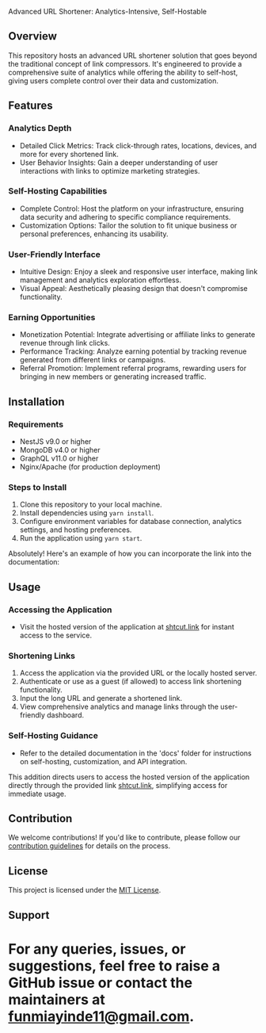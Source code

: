 Advanced URL Shortener: Analytics-Intensive, Self-Hostable

## Overview

This repository hosts an advanced URL shortener solution that goes beyond the traditional concept of link compressors. It's engineered to provide a comprehensive suite of analytics while offering the ability to self-host, giving users complete control over their data and customization.

## Features

### Analytics Depth

- Detailed Click Metrics: Track click-through rates, locations, devices, and more for every shortened link.
- User Behavior Insights: Gain a deeper understanding of user interactions with links to optimize marketing strategies.

### Self-Hosting Capabilities

- Complete Control: Host the platform on your infrastructure, ensuring data security and adhering to specific compliance requirements.
- Customization Options: Tailor the solution to fit unique business or personal preferences, enhancing its usability.

### User-Friendly Interface

- Intuitive Design: Enjoy a sleek and responsive user interface, making link management and analytics exploration effortless.
- Visual Appeal: Aesthetically pleasing design that doesn't compromise functionality.

### Earning Opportunities

- Monetization Potential: Integrate advertising or affiliate links to generate revenue through link clicks.
- Performance Tracking: Analyze earning potential by tracking revenue generated from different links or campaigns.
- Referral Promotion: Implement referral programs, rewarding users for bringing in new members or generating increased traffic.

## Installation

### Requirements

- NestJS v9.0 or higher
- MongoDB v4.0 or higher
- GraphQL v11.0 or higher
- Nginx/Apache (for production deployment)

### Steps to Install

1. Clone this repository to your local machine.
2. Install dependencies using `yarn install`.
3. Configure environment variables for database connection, analytics settings, and hosting preferences.
4. Run the application using `yarn start`.

Absolutely! Here's an example of how you can incorporate the link into the documentation:

## Usage

### Accessing the Application

- Visit the hosted version of the application at [shtcut.link](https://shtcut.link/) for instant access to the service.

### Shortening Links

1. Access the application via the provided URL or the locally hosted server.
2. Authenticate or use as a guest (if allowed) to access link shortening functionality.
3. Input the long URL and generate a shortened link.
4. View comprehensive analytics and manage links through the user-friendly dashboard.

### Self-Hosting Guidance

- Refer to the detailed documentation in the 'docs' folder for instructions on self-hosting, customization, and API integration.

This addition directs users to access the hosted version of the application directly through the provided link [shtcut.link](https://shtcut.link/), simplifying access for immediate usage.

## Contribution

We welcome contributions! If you'd like to contribute, please follow our [contribution guidelines](CONTRIBUTING.md) for details on the process.

## License

This project is licensed under the [MIT License](https://github.com/funmiayinde/shtcut-backend/blob/main/LICENSE).

## Support

For any queries, issues, or suggestions, feel free to raise a GitHub issue or contact the maintainers at [funmiayinde11@gmail.com](mailto:funmiayinde11@gmail.com).
=================================================================================================================================
